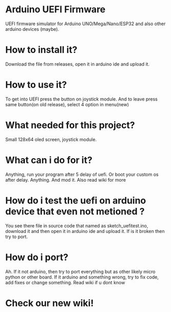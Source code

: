 # Arduino UEFI Firmware
UEFI firmware simulator for Arduino UNO/Mega/Nano/ESP32 and also other arduino devices (maybe). 
# How to install it?
Download the file from releases, open it in arduino ide and upload it.
# How to use it?
To get into UEFI press the button on joystick module. And to leave press same button(on old release), select 4 option in menu(new)
# What needed for this project?
Small 128x64 oled screen, joystick module.
# What can i do for it?
Anything, run your program after 5 delay of uefi. Or boot your custom os after delay. Anything. And mod it. Also read wiki for more
# How do i test the uefi on arduino device that even not metioned ?
You see there file in source code that named as sketch_uefitest.ino, download it and then open it in arduino ide and upload it. If is it broken then try to port. 
# How do i port?
Ah. If it not arduino, then try to port everything but as other likely micro python or other board. If it arduino and something wrong, try to fix code, add fixes or change something. Read wiki if u dont know

# Check our new wiki!
